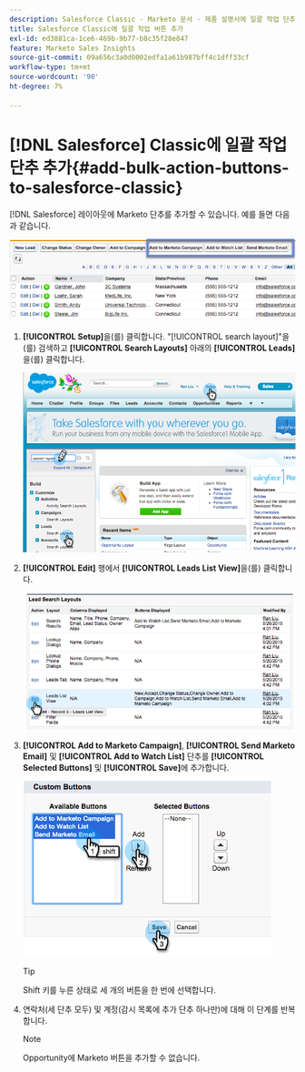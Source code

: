 ```yaml
---
description: Salesforce Classic - Marketo 문서 - 제품 설명서에 일괄 작업 단추 추가
title: Salesforce Classic에 일괄 작업 버튼 추가
exl-id: ed3881ca-1ce6-469b-9b77-b8c35f28e847
feature: Marketo Sales Insights
source-git-commit: 09a656c3a0d0002edfa1a61b987bff4c1dff33cf
workflow-type: tm+mt
source-wordcount: '90'
ht-degree: 7%

---
```


# [!DNL Salesforce] Classic에 일괄 작업 단추 추가{#add-bulk-action-buttons-to-salesforce-classic}

[!DNL Salesforce] 레이아웃에 Marketo 단추를 추가할 수 있습니다. 예를 들면 다음과 같습니다.

![](assets/add-bulk-action-buttons-to-salesforce-classic-1.png)

1. **[!UICONTROL Setup]**&#x200B;을(를) 클릭합니다. &quot;[!UICONTROL search layout]&quot;을(를) 검색하고 **[!UICONTROL Search Layouts]** 아래의 **[!UICONTROL Leads]**&#x200B;을(를) 클릭합니다.

   ![](assets/add-bulk-action-buttons-to-salesforce-classic-2.png)

1. **[!UICONTROL Edit]** 행에서 **[!UICONTROL Leads List View]**&#x200B;을(를) 클릭합니다.

   ![](assets/add-bulk-action-buttons-to-salesforce-classic-3.png)

1. **[!UICONTROL Add to Marketo Campaign]**, **[!UICONTROL Send Marketo Email]** 및 **[!UICONTROL Add to Watch List]** 단추를 **[!UICONTROL Selected Buttons]** 및 **[!UICONTROL Save]**&#x200B;에 추가합니다.

   ![](assets/add-bulk-action-buttons-to-salesforce-classic-4.png)

   >[!TIP]
   >
   >Shift 키를 누른 상태로 세 개의 버튼을 한 번에 선택합니다.

1. 연락처(세 단추 모두) 및 계정(감시 목록에 추가 단추 하나만)에 대해 이 단계를 반복합니다.

   >[!NOTE]
   >
   >Opportunity에 Marketo 버튼을 추가할 수 없습니다.

